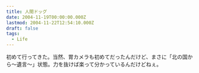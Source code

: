 ```yaml
---
title: 人間ドッグ
date: 2004-11-19T00:00:00.000Z
lastmod: 2004-11-22T12:54:10.000Z
draft: false
tags:
  - Life
---
```


初めて行ってきた。当然、胃カメラも初めてだったんだけど、まさに「北の国から〜遺言〜」状態。力を抜けば楽って分かっているんだけどねぇ。
